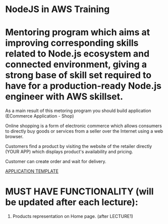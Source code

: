 # NodeJS in AWS Training

# Mentoring program which aims at improving corresponding skills related to Node.js ecosystem and connected environment, giving a strong base of skill set required to have for a production-ready Node.js engineer with AWS skillset. 

As a main result of this metoring program you should build application (ECommerce Application - Shop)

Online shopping is a form of electronic commerce which allows consumers to directly buy goods or services from a seller over the Internet using a web browser.  
 
Customers find a product by visiting the website of the retailer directly (YOUR APP) which displays product's availability and pricing.  

Customer can create order and wait for delivery.

[APPLICATION TEMPLATE](https://github.com/rolling-scopes-school/nodejs-aws-fe)


# MUST HAVE FUNCTIONALITY (will be updated after each lecture): 
 
1. Products representation on Home page. (after LECTURE1)
